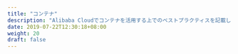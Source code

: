 ```yaml
---
title: "コンテナ"
description: "Alibaba Cloudでコンテナを活用する上でのベストプラクティスを記載します。"
date: 2019-07-22T12:30:18+08:00
weight: 20
draft: false
---
```

<!-- descriptionがコンテンツの前に表示されます -->

<!-- コンテンツを書くときはこの下に記載ください -->



<!-- 配下タイトル一覧がコンテンツの後に表示されます -->